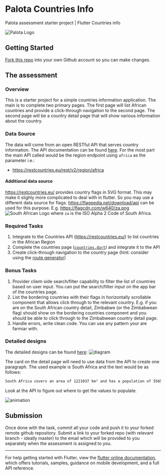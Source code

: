 # Palota Countries Info

Palota assessment starter project | Flutter Countries info

![Palota Logo](https://palota.co.za/assets/images/meta/og-image.png)

## Getting Started

[Fork this repo](https://github.com/PalotaCompany/flutter_countries_assessment/fork) into your own Github account so you can make changes.

## The assessment

### Overview
This is a starter project for a simple countries information application. The main is to complete two primary pages. The first page will list African countries and provide a click-through navigation to the second page. The second page will be a country detail page that will show various information about the country.

### Data Source
The data will come from an open RESTful API that serves country information. The API documentation can be found [here](https://restcountries.eu/). For the most part the main API called would be the region endpoint using `africa` as the parameter i.e.:
- https://restcountries.eu/rest/v2/region/africa

#### Additional data source
https://restcountries.eu/ provides country flags in SVG format. This may make it slighly more complicated to deal with in flutter. So you may use a different data source for flags. https://flagpedia.net/download/api can be used for this purpose. E.g. https://flagcdn.com/w640/za.png ![South African Logo](https://flagcdn.com/w20/za.png) where `za` is the ISO Alpha 2 Code of South Africa.

### Required Tasks
1. Integrate to the Countries API (https://restcountries.eu/) to list countries in the African Region
2. Complete the countries page ([`countries.dart`](lib/views/pages/countries.dart)) and integrate it to the API
3. Create click-through navigation to the country page (hint: consider using the [route generator](lib/routes.dart))

### Bonus Tasks
1. Provider client-side search/filter capability to filter the list of countries based on user input. You can put the search/filter input on the app bar of the countries page.
2. List the bordering countries with their flags in horizontally scrollable component that allows click through to the relevant country. E.g. if you are on the South African country detail, Zimbabwe (or the Zimbabwean flag) should show on the bordering countries component and you should be able to click through to the Zimbabwean country detail page.
3. Handle errors, write clean code. You can use any pattern your are farmiar with.


### Detailed designs
The detailed designs can be found [here](https://xd.adobe.com/view/6cd9e1d6-fee4-48a9-bd2c-d3a14b844752-398a/): 
![diagram](https://user-images.githubusercontent.com/4819593/100877718-d9087d00-34b1-11eb-9fb5-e80b7c2b4574.png)

The card on the detail page will need to use data from the API to create one paragraph. The used example is South Africa and the text would be as follows:

```txt
South Africa covers an area of 1221037 km² and has a population of 55653654 - the nation has a Gini coefficient of 63.1. A resident of South Africa is called a South African. The main currency accepted as legal tender is the South African rand which is expressed with the symbol 'R'. 
```

Look at the API to figure out where to get the values to populate.

![animation](https://user-images.githubusercontent.com/4819593/100880678-b11b1880-34b5-11eb-88ec-68db6ffcefac.gif)


## Submission
Once done with the task, commit all your code and push it to your forked remote github repository. Submit a link to your forked repo (with relevant branch - ideally master) to the email which will be provided to you separately when the assessment is assigned to you. 

---


For help getting started with Flutter, view the
[flutter online documentation](https://flutter.dev/docs), which offers tutorials,
samples, guidance on mobile development, and a full API reference. 


